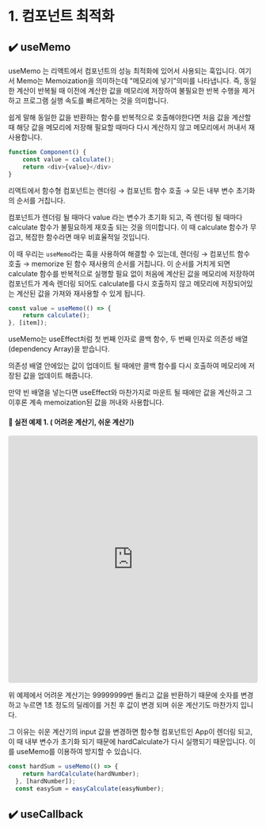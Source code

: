 # 1. 컴포넌트 최적화

## ✔️ useMemo

useMemo 는 리액트에서 컴포넌트의 성능 최적화에 있어서 사용되는 훅입니다. 여기서 Memo는 Memoization을 의미하는데 "메모리에 넣기"의미를 나타냅니다. 즉, 동일한 계산이 반복될 때 이전에 계산한 값을 메모리에 저장하여 불필요한 반복 수행을 제거하고 프로그램 실행 속도를 빠르게하는 것을 의미합니다.

쉽게 말해 동일한 값을 반환하는 함수를 반복적으로 호출해야한다면 처음 값을 계산할 때 해당 값을 메모리에 저장해 필요할 때마다 다시 계산하지 않고 메모리에서 꺼내서 재사용합니다.

```js
function Component() {
    const value = calculate();
    return <div>{value}</div>
}
```

리액트에서 함수형 컴포넌트는 렌더링 → 컴포넌트 함수 호출 → 모든 내부 변수 초기화의 순서를 거칩니다.

컴포넌트가 렌더링 될 때마다 value 라는 변수가 초기화 되고, 즉 렌더링 될 때마다 calculate 함수가 불필요하게 재호출 되는 것을 의미합니다. 이 때 calculate 함수가 무겁고, 복잡한 함수라면 매우 비효율적일 것입니다.

이 때 우리는 `useMemo`라는 훅을 사용하여 해결할 수 있는데, 렌더링 → 컴포넌트 함수 호출 → memorize 된 함수 재사용의 순서를 거칩니다. 이 순서를 거치게 되면 calculate 함수를 반복적으로 실행할 필요 없이 처음에 계산된 값을 메모리에 저장하여 컴포넌트가 계속 렌더링 되어도 calculate를 다시 호출하지 않고 메모리에 저장되어있는 계산된 값을 가져와 재사용할 수 있게 됩니다.

```jsx
const value = useMemo(() => {
    return calculate();
}, [item]);
```

useMemo는 useEffect처럼 첫 번째 인자로 콜백 함수, 두 번째 인자로 의존성 배열(dependency Array)을 받습니다.

의존성 배열 안에있는 값이 업데이트 될 때에만 콜백 함수를 다시 호출하여 메모리에 저장된 값을 업데이트 해줍니다.

만약 빈 배열을 넣는다면 useEffect와 마찬가지로 마운트 될 때에만 값을 계산하고 그 이후론 계속 memoization된 값을 꺼내와 사용합니다.

#### 🤔 실전 예제 1. ( 어려운 계산기, 쉬운 계산기)

<iframe src="https://stackblitz.com/edit/stackblitz-starters-nnf2gc?embed=1&file=src%2FApp.js"
     style="width:100%; height:500px; border:0; border-radius: 4px; overflow:hidden;"
   ></iframe>


위 예제에서 어려운 계산기는 99999999번 돌리고 값을 반환하기 때문에 숫자를 변경하고 누르면 1초 정도의 딜레이를 거친 후 값이 변경 되며 쉬운 계산기도 마찬가지 입니다.

그 이유는 쉬운 계산기의 input 값을 변경하면 함수형 컴포넌트인 App이 렌더링 되고, 이 때 내부 변수가 초기화 되기 때문에 hardCalculate가 다시 실행되기 때문입니다. 이를 useMemo를 이용하여 방지할 수 있습니다.

```jsx
const hardSum = useMemo(() => {
    return hardCalculate(hardNumber);
  }, [hardNumber]);
  const easySum = easyCalculate(easyNumber);
```


## ✔️ useCallback